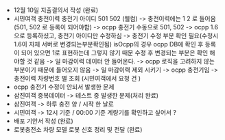 - 12월 10일 지출결의서 작성 (완료)
- 시민여객 충전이력 충전기 아이디 501 502 (웰컴)
  -> 충전이력에는 1 2 로 들어옴 (501, 502 로 등록이 되어야함)
  -> ocpp 충전기 수동으로 501, 502
	  -> ocpp 1.6으로 등록하셨고, 충전기 아이디만 수정하심
	  -> 충전기 수정 부분 확인 필요(수정시 1.6이 자체 서버로 변경되는부분확인됨)
	  isOcpp의 경우 ocpp DB에 확인 후 등록이 되어 있으면 1로 표현하는데 그렇지 않기 때문
	  수정 후 변경되는 부분은 확인 해야할 것 같음
  -> 일 마감이력 데이터 안 들어온다. 
     -> ocpp 로직을 고려하지 않는 부분이기 때문에 들어오지 않음
     -> 일 마감이력 제외 시키기 
  -> ocpp 충전기임
  -> 충전이력 차량번호 별 조회 (시민여객에서 요청 건 )
- ocpp 충전기 수정이 안되서 발생한 문제
- 삼진여객 중복데이터 -> 테스트 중 발생한 문제(처리 완료)
- 삼진여객 -> 하루 충전 양 / 시작 한 날로
- 시민여객 -> 12시 기준 / 00:00 기준
계량기를 확인하고 싶어서 ? 
- 배포 기안서 작성 (완료)
- 로봇충전소 차량 모델 로봇 신호 정리 및 전달 (완료)

